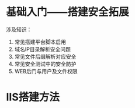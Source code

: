 # 基础入门——搭建安全拓展

涉及知识：

1. 常见搭建平台脚本启用
2. 域名IP目录解析安全问题
3. 常见文件后缀解析对应安全
4. 常见安全测试中的安全防护
5. WEB后门与用户及文件权限

# IIS搭建方法
